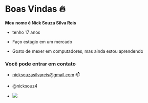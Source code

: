 # Boas Vindas 🔥
**Meu nome é Nick Souza Silva Reis**

- tenho 17 anos

- Faço estagio em um mercado 

- Gosto de mexer em computadores, mas ainda estou aprendendo

### **Você pode entrar em contato**

- nicksouzasilvareis@gmail.com 📫

- @nicksouz4

- ![]( https://media1.tenor.com/m/U9cayyAb2_UAAAAC/hamily-seaham.gif)
